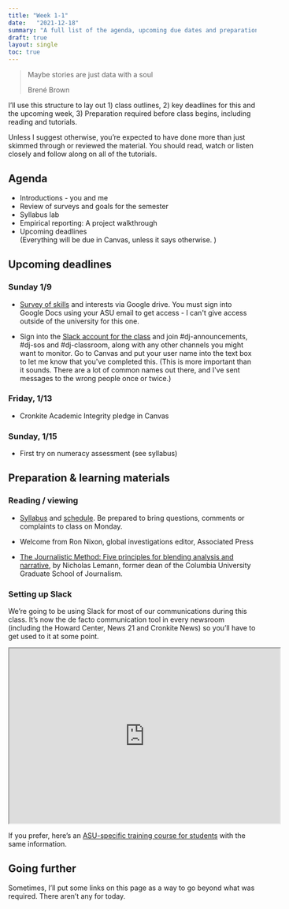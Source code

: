 ```yaml
---
title: "Week 1-1"
date:   "2021-12-18"
summary: "A full list of the agenda, upcoming due dates and preparation required for the first day of class"
draft: true
layout: single
toc: true
--- 
```



  <blockquote class="blockquote">
    <p>Maybe stories are just data with a soul</p>
    <span> Brené Brown </span>
  </blockquote>
  

I’ll use this structure to lay out 1) class outlines, 2) key deadlines for this and the upcoming week, 3) Preparation required before class begins, including reading and tutorials.

Unless I suggest otherwise, you’re expected to have done more than just skimmed through or reviewed the material. You should read, watch or listen closely and follow along on all of the tutorials.

## Agenda

* Introductions - you and me
* Review of surveys and goals for the semester
* Syllabus lab
* Empirical reporting: A project walkthrough
* Upcoming deadlines <br> (Everything will be due in Canvas, unless it says otherwise. )

## Upcoming deadlines

### Sunday 1/9

* [Survey of skills](https://forms.gle/9eub49FvEbkdYaMY8) and interests via Google drive. You must sign into Google Docs using your ASU email to get access - I can't give access outside of the university for this one.

* Sign into the [Slack account for the class](https://asu-2221-mco510-23712.slack.com/) and join #dj-announcements, #dj-sos and #dj-classroom, along with any other channels you might want to monitor. Go to Canvas and put your user name into the text box to let me know that you've completed this. (This is more important than it sounds. There are a lot of common names out there, and I've sent messages to the wrong people once or twice.)

### Friday, 1/13

* Cronkite Academic Integrity pledge in Canvas

### Sunday, 1/15

* First try on numeracy assessment (see syllabus)

## Preparation & learning materials

### Reading / viewing

* [Syllabus](/syllabus.html) and [schedule](/schedule.html). Be prepared to bring questions, comments or complaints to class on Monday.
 
<!--ASU seems to have gotten rid of MediaAmp, and I don't know where the content is now . I'll put it in as a private youtube when I get a chance-->
* Welcome from Ron Nixon, global investigations editor, Associated Press

<!--ASU seems to have gotten rid of MediaAmp, and I don't know where the content is now . I'll put it in as a private youtube when I get a chance
<iframe style="width: 400px; height: 225px; display: inline-block;" title="Video player for Welcome from Ron Nixon" data-media-type="video" src="https://canvas.asu.edu/media_objects_iframe/m-4VJC77uXj5ZPPueQQn9upyk1jsjuCo1Z?type=video" allowfullscreen="allowfullscreen" allow="fullscreen" data-media-id="m-4VJC77uXj5ZPPueQQn9upyk1jsjuCo1Z"></iframe>
-->

* [The Journalistic Method: Five principles for blending analysis and narrative](https://journalistsresource.org/tip-sheets/journalistic-method-tip-sheet-blending-analysis-narrative/), by Nicholas Lemann, former dean of the Columbia University Graduate School of Journalism.

### Setting up Slack

We’re going to be using Slack for most of our communications during this class. It’s now the de facto communication tool in every newsroom (including the Howard Center, News 21 and Cronkite News) so you’ll have to get used to it at some point.

<div>
<iframe style="width: 550px; height: 355px;" title="slackintro.mp4" src="https://player.mediaamp.io/p/U8-EDC/9g3InRHjsuLs/embed/select/media/8xwMqOSYRl_f?form=html" width="550" height="355" sandbox="allow-scripts allow-forms allow-same-origin" allowfullscreen="allowfullscreen" webkitallowfullscreen="webkitallowfullscreen" mozallowfullscreen="mozallowfullscreen" allow="autoplay *"></iframe>
<!-- again, this was in MediaAMP so I don't know how to get at it.-->
</div>

If you prefer, here’s an [ASU-specific training course for students](https://rise.articulatse.com/share/akWX1-IRl6dsbEPHlaHPXcFoe_AlAnXS#/) with the same information.


## Going further
Sometimes, I’ll put some links on this page as a way to go beyond what was required. There aren’t any for today.